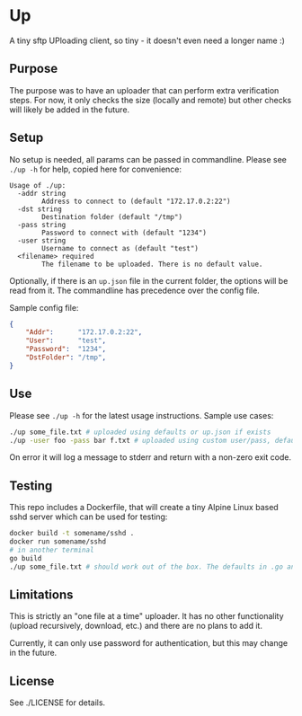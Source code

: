 # Up

A tiny sftp UPloading client, so tiny - it doesn't even need a longer name :)

## Purpose

The purpose was to have an uploader that can perform extra verification steps.
For now, it only checks the size (locally and remote) but other checks will likely
be added in the future.

## Setup

No setup is needed, all params can be passed in commandline. Please see `./up -h` for help,
copied here for convenience:

    Usage of ./up:
      -addr string
            Address to connect to (default "172.17.0.2:22")
      -dst string
            Destination folder (default "/tmp")
      -pass string
            Password to connect with (default "1234")
      -user string
            Username to connect as (default "test")
      <filename> required
            The filename to be uploaded. There is no default value.

Optionally, if there is an `up.json` file in the current folder, the options will be read from it.
The commandline has precedence over the config file.

Sample config file:

```JSON
{
	"Addr":      "172.17.0.2:22",
	"User":      "test",
	"Password":  "1234",
	"DstFolder": "/tmp",
}
```

## Use

Please see `./up -h` for the latest usage instructions. Sample use cases:

```Bash
./up some_file.txt # uploaded using defaults or up.json if exists
./up -user foo -pass bar f.txt # uploaded using custom user/pass, defaults for rest
```
On error it will log a message to stderr and return with a non-zero exit code.

## Testing

This repo includes a Dockerfile, that will create a tiny Alpine Linux based sshd server which
can be used for testing:

```Bash
docker build -t somename/sshd .
docker run somename/sshd
# in another terminal
go build
./up some_file.txt # should work out of the box. The defaults in .go and Dockerfile match.
```

## Limitations

This is strictly an "one file at a time" uploader. It has no other functionality (upload recursively,
download, etc.) and there are no plans to add it.

Currently, it can only use password for authentication, but this may change in the future.

## License

See ./LICENSE for details.
